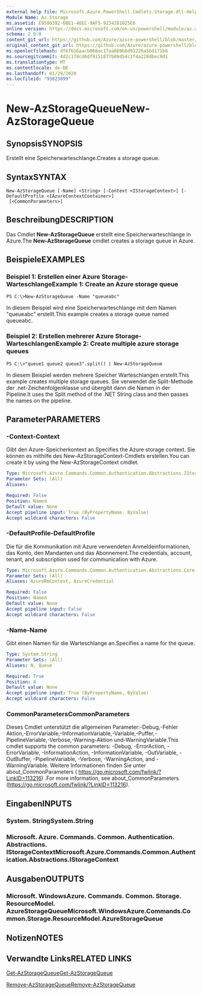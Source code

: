 ```yaml
---
external help file: Microsoft.Azure.PowerShell.Cmdlets.Storage.dll-Help.xml
Module Name: Az.Storage
ms.assetid: E9500392-6BE1-46EC-9AF5-9234281025E6
online version: https://docs.microsoft.com/en-us/powershell/module/az.storage/new-azstoragequeue
schema: 2.0.0
content_git_url: https://github.com/Azure/azure-powershell/blob/master/src/Storage/Storage.Management/help/New-AzStorageQueue.md
original_content_git_url: https://github.com/Azure/azure-powershell/blob/master/src/Storage/Storage.Management/help/New-AzStorageQueue.md
ms.openlocfilehash: df6f616aacb066ec17aa089b8d91226a5bd171b8
ms.sourcegitcommit: 4d2c178cd6df9151877b08d54c1f4a228dbec9d1
ms.translationtype: MT
ms.contentlocale: de-DE
ms.lasthandoff: 01/29/2020
ms.locfileid: "93823899"
---
```

# <span data-ttu-id="a34df-101">New-AzStorageQueue</span><span class="sxs-lookup"><span data-stu-id="a34df-101">New-AzStorageQueue</span></span>

## <span data-ttu-id="a34df-102">Synopsis</span><span class="sxs-lookup"><span data-stu-id="a34df-102">SYNOPSIS</span></span>
<span data-ttu-id="a34df-103">Erstellt eine Speicherwarteschlange.</span><span class="sxs-lookup"><span data-stu-id="a34df-103">Creates a storage queue.</span></span>

## <span data-ttu-id="a34df-104">Syntax</span><span class="sxs-lookup"><span data-stu-id="a34df-104">SYNTAX</span></span>

```
New-AzStorageQueue [-Name] <String> [-Context <IStorageContext>] [-DefaultProfile <IAzureContextContainer>]
 [<CommonParameters>]
```

## <span data-ttu-id="a34df-105">Beschreibung</span><span class="sxs-lookup"><span data-stu-id="a34df-105">DESCRIPTION</span></span>
<span data-ttu-id="a34df-106">Das Cmdlet **New-AzStorageQueue** erstellt eine Speicherwarteschlange in Azure.</span><span class="sxs-lookup"><span data-stu-id="a34df-106">The **New-AzStorageQueue** cmdlet creates a storage queue in Azure.</span></span>

## <span data-ttu-id="a34df-107">Beispiele</span><span class="sxs-lookup"><span data-stu-id="a34df-107">EXAMPLES</span></span>

### <span data-ttu-id="a34df-108">Beispiel 1: Erstellen einer Azure Storage-Warteschlange</span><span class="sxs-lookup"><span data-stu-id="a34df-108">Example 1: Create an Azure storage queue</span></span>
```
PS C:\>New-AzStorageQueue -Name "queueabc"
```

<span data-ttu-id="a34df-109">In diesem Beispiel wird eine Speicherwarteschlange mit dem Namen "queueabc" erstellt.</span><span class="sxs-lookup"><span data-stu-id="a34df-109">This example creates a storage queue named queueabc.</span></span>

### <span data-ttu-id="a34df-110">Beispiel 2: Erstellen mehrerer Azure Storage-Warteschlangen</span><span class="sxs-lookup"><span data-stu-id="a34df-110">Example 2: Create multiple azure storage queues</span></span>
```
PS C:\>"queue1 queue2 queue3".split() | New-AzStorageQueue
```

<span data-ttu-id="a34df-111">In diesem Beispiel werden mehrere Speicher Warteschlangen erstellt.</span><span class="sxs-lookup"><span data-stu-id="a34df-111">This example creates multiple storage queues.</span></span>
<span data-ttu-id="a34df-112">Sie verwendet die Split-Methode der .net-Zeichenfolgenklasse und übergibt dann die Namen in der Pipeline.</span><span class="sxs-lookup"><span data-stu-id="a34df-112">It uses the Split method of the .NET String class and then passes the names on the pipeline.</span></span>

## <span data-ttu-id="a34df-113">Parameter</span><span class="sxs-lookup"><span data-stu-id="a34df-113">PARAMETERS</span></span>

### <span data-ttu-id="a34df-114">-Context</span><span class="sxs-lookup"><span data-stu-id="a34df-114">-Context</span></span>
<span data-ttu-id="a34df-115">Gibt den Azure-Speicherkontext an.</span><span class="sxs-lookup"><span data-stu-id="a34df-115">Specifies the Azure storage context.</span></span>
<span data-ttu-id="a34df-116">Sie können es mithilfe des New-AzStorageContext-Cmdlets erstellen.</span><span class="sxs-lookup"><span data-stu-id="a34df-116">You can create it by using the New-AzStorageContext cmdlet.</span></span>

```yaml
Type: Microsoft.Azure.Commands.Common.Authentication.Abstractions.IStorageContext
Parameter Sets: (All)
Aliases:

Required: False
Position: Named
Default value: None
Accept pipeline input: True (ByPropertyName, ByValue)
Accept wildcard characters: False
```

### <span data-ttu-id="a34df-117">-DefaultProfile</span><span class="sxs-lookup"><span data-stu-id="a34df-117">-DefaultProfile</span></span>
<span data-ttu-id="a34df-118">Die für die Kommunikation mit Azure verwendeten Anmeldeinformationen, das Konto, den Mandanten und das Abonnement.</span><span class="sxs-lookup"><span data-stu-id="a34df-118">The credentials, account, tenant, and subscription used for communication with Azure.</span></span>

```yaml
Type: Microsoft.Azure.Commands.Common.Authentication.Abstractions.Core.IAzureContextContainer
Parameter Sets: (All)
Aliases: AzureRmContext, AzureCredential

Required: False
Position: Named
Default value: None
Accept pipeline input: False
Accept wildcard characters: False
```

### <span data-ttu-id="a34df-119">-Name</span><span class="sxs-lookup"><span data-stu-id="a34df-119">-Name</span></span>
<span data-ttu-id="a34df-120">Gibt einen Namen für die Warteschlange an.</span><span class="sxs-lookup"><span data-stu-id="a34df-120">Specifies a name for the queue.</span></span>

```yaml
Type: System.String
Parameter Sets: (All)
Aliases: N, Queue

Required: True
Position: 0
Default value: None
Accept pipeline input: True (ByPropertyName, ByValue)
Accept wildcard characters: False
```

### <span data-ttu-id="a34df-121">CommonParameters</span><span class="sxs-lookup"><span data-stu-id="a34df-121">CommonParameters</span></span>
<span data-ttu-id="a34df-122">Dieses Cmdlet unterstützt die allgemeinen Parameter:-Debug,-Fehler Aktion,-ErrorVariable,-InformationVariable,-Variable,-Puffer,-PipelineVariable,-Verbose,-Warning-Aktion und-WarningVariable.</span><span class="sxs-lookup"><span data-stu-id="a34df-122">This cmdlet supports the common parameters: -Debug, -ErrorAction, -ErrorVariable, -InformationAction, -InformationVariable, -OutVariable, -OutBuffer, -PipelineVariable, -Verbose, -WarningAction, and -WarningVariable.</span></span> <span data-ttu-id="a34df-123">Weitere Informationen finden Sie unter about_CommonParameters ( https://go.microsoft.com/fwlink/?LinkID=113216) .</span><span class="sxs-lookup"><span data-stu-id="a34df-123">For more information, see about_CommonParameters (https://go.microsoft.com/fwlink/?LinkID=113216).</span></span>

## <span data-ttu-id="a34df-124">Eingaben</span><span class="sxs-lookup"><span data-stu-id="a34df-124">INPUTS</span></span>

### <span data-ttu-id="a34df-125">System. String</span><span class="sxs-lookup"><span data-stu-id="a34df-125">System.String</span></span>

### <span data-ttu-id="a34df-126">Microsoft. Azure. Commands. Common. Authentication. Abstractions. IStorageContext</span><span class="sxs-lookup"><span data-stu-id="a34df-126">Microsoft.Azure.Commands.Common.Authentication.Abstractions.IStorageContext</span></span>

## <span data-ttu-id="a34df-127">Ausgaben</span><span class="sxs-lookup"><span data-stu-id="a34df-127">OUTPUTS</span></span>

### <span data-ttu-id="a34df-128">Microsoft. WindowsAzure. Commands. Common. Storage. ResourceModel. AzureStorageQueue</span><span class="sxs-lookup"><span data-stu-id="a34df-128">Microsoft.WindowsAzure.Commands.Common.Storage.ResourceModel.AzureStorageQueue</span></span>

## <span data-ttu-id="a34df-129">Notizen</span><span class="sxs-lookup"><span data-stu-id="a34df-129">NOTES</span></span>

## <span data-ttu-id="a34df-130">Verwandte Links</span><span class="sxs-lookup"><span data-stu-id="a34df-130">RELATED LINKS</span></span>

[<span data-ttu-id="a34df-131">Get-AzStorageQueue</span><span class="sxs-lookup"><span data-stu-id="a34df-131">Get-AzStorageQueue</span></span>](./Get-AzStorageQueue.md)

[<span data-ttu-id="a34df-132">Remove-AzStorageQueue</span><span class="sxs-lookup"><span data-stu-id="a34df-132">Remove-AzStorageQueue</span></span>](./Remove-AzStorageQueue.md)


